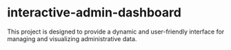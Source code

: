 # interactive-admin-dashboard
This project is designed to provide a dynamic and user-friendly interface for managing and visualizing administrative data.
